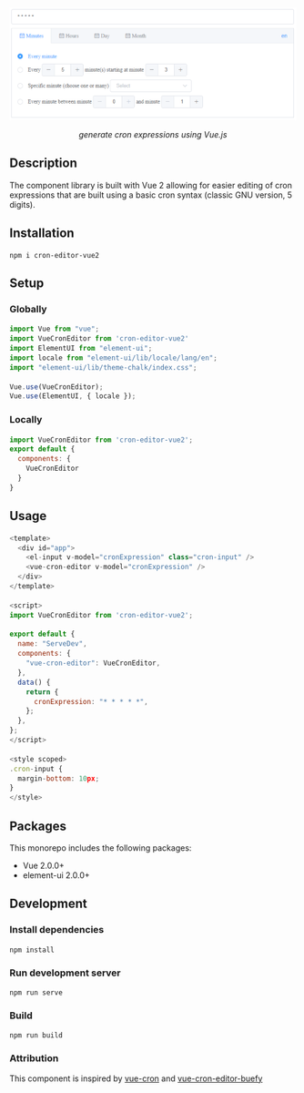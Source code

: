 <p align="center">
<img src="./assets/cron-editor-vue2.png" alt="cron-editor-vue2">
</p>
<p align="center">
    <em>generate cron expressions using Vue.js</em>
</p>

## Description

The component library is built with Vue 2 allowing for easier editing of cron expressions that are built using a basic cron syntax (classic GNU version, 5 digits).

## Installation

```
npm i cron-editor-vue2
```

## Setup

### Globally

```javascript
import Vue from "vue";
import VueCronEditor from 'cron-editor-vue2'
import ElementUI from "element-ui";
import locale from "element-ui/lib/locale/lang/en";
import "element-ui/lib/theme-chalk/index.css";

Vue.use(VueCronEditor);
Vue.use(ElementUI, { locale });
```

### Locally

```javascript
import VueCronEditor from 'cron-editor-vue2';
export default {
  components: {
    VueCronEditor
  }
}
```

## Usage

```javascript
<template>
  <div id="app">
    <el-input v-model="cronExpression" class="cron-input" />
    <vue-cron-editor v-model="cronExpression" />
  </div>
</template>

<script>
import VueCronEditor from 'cron-editor-vue2';

export default {
  name: "ServeDev",
  components: {
    "vue-cron-editor": VueCronEditor,
  },
  data() {
    return {
      cronExpression: "* * * * *",
    };
  },
};
</script>

<style scoped>
.cron-input {
  margin-bottom: 10px;
}
</style>
```

## Packages

This monorepo includes the following packages:

- Vue 2.0.0+
- element-ui 2.0.0+


## Development

### Install dependencies
```
npm install
```

### Run development server
```
npm run serve
```

### Build
```
npm run build
```

### Attribution

This component is inspired by [vue-cron](https://github.com/1615450788/vue-cron) and [vue-cron-editor-buefy](https://github.com/karoletrych/vue-cron-editor)